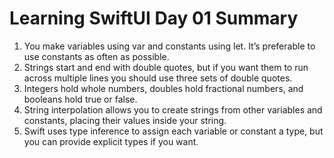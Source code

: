 # Learning SwiftUI Day 01 Summary


1. You make variables using var and constants using let. It’s preferable to use constants as often as possible.
2. Strings start and end with double quotes, but if you want them to run across multiple lines you should use three sets of double quotes.
3. Integers hold whole numbers, doubles hold fractional numbers, and booleans hold true or false.
4. String interpolation allows you to create strings from other variables and constants, placing their values inside your string.
5. Swift uses type inference to assign each variable or constant a type, but you can provide explicit types if you want.

